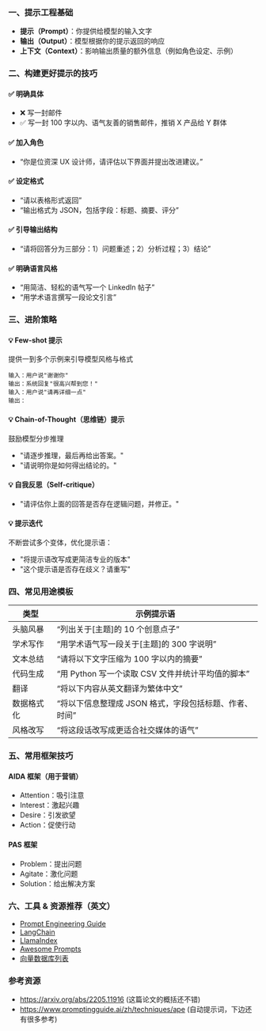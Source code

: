 ### **一、提示工程基础**

- **提示（Prompt）**：你提供给模型的输入文字
- **输出（Output）**：模型根据你的提示返回的响应
- **上下文（Context）**：影响输出质量的额外信息（例如角色设定、示例）

### **二、构建更好提示的技巧**

#### **✅ 明确具体**

- ❌ 写一封邮件
- ✅ 写一封 100 字以内、语气友善的销售邮件，推销 X 产品给 Y 群体

#### **✅ 加入角色**

- “你是位资深 UX 设计师，请评估以下界面并提出改进建议。”

#### **✅ 设定格式**

- “请以表格形式返回”
- “输出格式为 JSON，包括字段：标题、摘要、评分”

#### **✅ 引导输出结构**

- “请将回答分为三部分：1）问题重述；2）分析过程；3）结论”

#### **✅ 明确语言风格**

- “用简洁、轻松的语气写一个 LinkedIn 帖子”
- “用学术语言撰写一段论文引言”

### **三、进阶策略**

#### **💡 Few-shot 提示**

提供一到多个示例来引导模型风格与格式

```
输入：用户说"谢谢你"  
输出：系统回复"很高兴帮到您！"  
输入：用户说"请再详细一点"  
输出：
```

#### **💡 Chain-of-Thought（思维链）提示**

鼓励模型分步推理

- "请逐步推理，最后再给出答案。"
- "请说明你是如何得出结论的。"

#### **💡 自我反思（Self-critique）**

- "请评估你上面的回答是否存在逻辑问题，并修正。"

#### **💡 提示迭代**

不断尝试多个变体，优化提示语：

- "将提示语改写成更简洁专业的版本"
- "这个提示语是否存在歧义？请重写"

### **四、常见用途模板**

| **类型**   | **示例提示语**                                         |
| ---------- | ------------------------------------------------------ |
| 头脑风暴   | “列出关于[主题]的 10 个创意点子”                       |
| 学术写作   | “用学术语气写一段关于[主题]的 300 字说明”              |
| 文本总结   | “请将以下文字压缩为 100 字以内的摘要”                  |
| 代码生成   | “用 Python 写一个读取 CSV 文件并统计平均值的脚本”      |
| 翻译       | “将以下内容从英文翻译为繁体中文”                       |
| 数据格式化 | “将以下信息整理成 JSON 格式，字段包括标题、作者、时间” |
| 风格改写   | “将这段话改写成更适合社交媒体的语气”                   |

### **五、常用框架技巧**

#### **AIDA 框架（用于营销）**

- Attention：吸引注意
- Interest：激起兴趣
- Desire：引发欲望
- Action：促使行动

#### **PAS 框架**

- Problem：提出问题
- Agitate：激化问题
- Solution：给出解决方案

### **六、工具 & 资源推荐（英文）**

- [Prompt Engineering Guide](https://www.promptingguide.ai/introduction/basics)
- [LangChain](https://python.langchain.com/docs/use_cases/question_answering/)
- [LlamaIndex](https://docs.llamaindex.ai/en/stable/getting_started/concepts.html)
- [Awesome Prompts](https://github.com/f/awesome-chatgpt-prompts)
- [向量数据库列表](https://www.datacamp.com/blog/the-top-5-vector-databases)

### **参考资源**

- https://arxiv.org/abs/2205.11916 (这篇论文的概括还不错)
- https://www.promptingguide.ai/zh/techniques/ape (自动提示词，下边还有很多参考)
